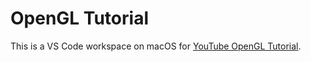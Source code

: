 # OpenGL Tutorial

This is a VS Code workspace on macOS for [YouTube OpenGL Tutorial](https://www.youtube.com/playlist?list=PLlrATfBNZ98foTJPJ_Ev03o2oq3-GGOS2).
